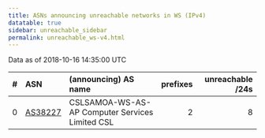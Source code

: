 ```yaml
---
title: ASNs announcing unreachable networks in WS (IPv4)
datatable: true
sidebar: unreachable_sidebar
permalink: unreachable_ws-v4.html
---
```


Data as of 2018-10-16 14:35:00 UTC


<div class="datatable-begin"></div>

|   # | ASN                                    | (announcing) AS name                            |   prefixes |   unreachable /24s |
|----:|:---------------------------------------|:------------------------------------------------|-----------:|-------------------:|
|   0 | [AS38227](unreachable_AS38227-v4.html) | CSLSAMOA-WS-AS-AP Computer Services Limited CSL |          2 |                  8 |

<div class="datatable-end"></div>